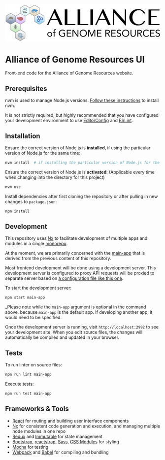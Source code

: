 ![project logo](https://raw.githubusercontent.com/alliance-genome/agr_ui/master/src/containers/layout/agrLogo.png)

# Alliance of Genome Resources UI

Front-end code for the Alliance of Genome Resources website.

## Prerequisites

nvm is used to manage Node.js versions. [Follow these instructions](https://github.com/nvm-sh/nvm#installing-and-updating) to install nvm.

It is not strictly required, but highly recommended that you have configured your development environment to use [EditorConfig](https://editorconfig.org/) and [ESLint](https://eslint.org/docs/user-guide/integrations).

## Installation

Ensure the correct version of Node.js is **installed**, if using the particular version of Node.js for the same time:

```bash
nvm install  # if installing the particular version of Node.js for the first time
```

Ensure the correct version of Node.js is **activated**:
(Applicable every time when changing into the directory for this project)

```bash
nvm use
```

Install dependencies after first cloning the repository or after pulling in new changes to `package.json`:

```bash
npm install
```

## Development

This repository uses [Nx](https://nx.dev/react) to facilitate development of multiple apps and modules in a single [monorepo](https://nx.dev/latest/react/core-concepts/why-monorepos).

At the moment, we are primarily concerned with the [main-app](apps/main-app/) that is derived from the previous content of this repository.

Most frontend development will be done using a development server. This development server is configured to proxy API requests will be proxied to separate server based on [a configuration file like this one](apps/main-app/proxy.conf.json).

To start the development server:

```bash
npm start main-app
```

\_Please note while the `main-app` argument is optional in the command above, because `main-app` is the default app. If developing another app, it would need to be specified.

Once the development server is running, visit `http://localhost:2992` to see your development site. When you edit source files, the changes will automatically be compiled and updated in your browser.

## Tests

To run linter on source files:

```bash
npm run lint main-app
```

Execute tests:

```bash
npm run test main-app
```

## Frameworks & Tools

- [React](https://reactjs.org/) for routing and building user interface components
- [Nx](https://nx.dev/) for consistent code generation and execution, and managing multiple node modules in one repo
- [Redux](https://redux.js.org/) and [Immutable](https://immutable-js.github.io/immutable-js/) for state management
- [Bootstrap](https://getbootstrap.com/), [reactstrap](https://reactstrap.github.io), [Sass](https://sass-lang.com/), [CSS Modules](https://github.com/css-modules/css-modules) for styling
- [Mocha](https://mochajs.org/) for testing
- [Webpack](https://webpack.js.org/) and [Babel](https://babeljs.io/) for compiling and bundling
